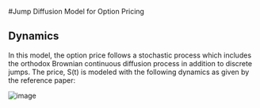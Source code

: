 #Jump Diffusion Model for Option Pricing

## Dynamics 
In this model, the option price follows a stochastic process which includes the orthodox Brownian continuous diffusion process in addition to discrete jumps. The price, S(t) is modeled with the following dynamics as given by the reference paper:

![image](https://github.com/user-attachments/assets/c202ff42-1513-4a0a-bc00-052290c1dccf)

